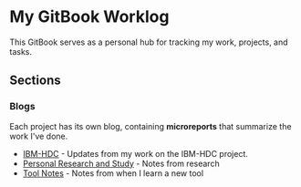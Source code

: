 # My GitBook Worklog

This GitBook serves as a personal hub for tracking my work, projects, and tasks.

## Sections

###  Blogs
Each project has its own blog, containing **microreports** that summarize the work I've done.

- [IBM-HDC](blogs/IBM-HDC.md) - Updates from my work on the IBM-HDC project.
- [Personal Research and Study](blogs/Personal-Study.md) - Notes from research
- [Tool Notes](blogs/tool_notes.md) - Notes from when I learn a new tool
